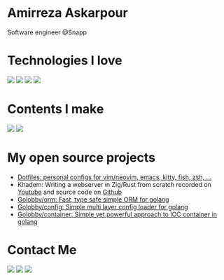 # Amirreza Askarpour
Software engineer @Snapp

# Technologies I love
[![](https://img.shields.io/badge/-go-black?style=for-the-badge&logo=go)](https://go.dev/)
[![](https://img.shields.io/badge/-rust-black?style=for-the-badge&logo=rust)](https://www.rust-lang.org/)
[![](https://img.shields.io/badge/-zig-black?style=for-the-badge&logo=zig)](https://www.ziglang.org/)
[![](https://img.shields.io/badge/-Neovim-black?style=for-the-badge&logo=neovim)](https://neovim.org/)


# Contents I make
[![](https://img.shields.io/badge/-youtube-black?style=for-the-badge&logo=youtube)](https://www.youtube.com/c/AmirrezaAsk)
[![](https://img.shields.io/badge/-medium-black?style=for-the-badge&logo=medium)](https://medium.com/@amirrezaask)

# My open source projects
- [Dotfiles: personal configs for vim/neovim, emacs, kitty, fish, zsh, ...](https://github.com/amirrezaask/dotfiles)
- Khadem: Writing a webserver in Zig/Rust from scratch recorded on [Youtube](https://www.youtube.com/playlist?list=PLS87DlLl8etzu2yg5c6a8dDB3wntFsRcj)  and source code on [Github](https://github.com/amirrezaask/khadem) 
- [Golobby/orm: Fast, type safe simple ORM for golang](https://github.com/golobby/orm)
- [Golobby/config: Simple multi layer config loader for golang](https://github.com/golobby/config)
- [Golobby/container: Simple yet powerful approach to IOC container in golang](https://github.com/golobby/container)


# Contact Me
[![](https://img.shields.io/badge/-Mail-black?style=for-the-badge&logo=gmail)](mailto:raskarpour@gmail.com)
[![](https://img.shields.io/badge/-Twitter-black?style=for-the-badge&logo=twitter)](https://twitter.com/amirrezaask)
[![](https://img.shields.io/badge/-LinkedIn-black?style=for-the-badge&logo=linkedin)](https://linkedin.com/in/amirreza-askarpour)
